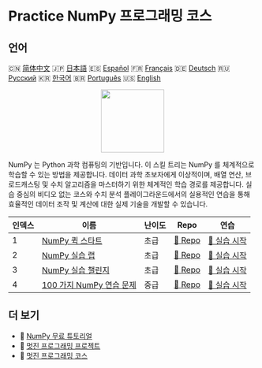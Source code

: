 # Practice NumPy 프로그래밍 코스

## 언어

🇨🇳 [简体中文](README_zh.md) 🇯🇵 [日本語](README_ja.md) 🇪🇸 [Español](README_es.md) 🇫🇷 [Français](README_fr.md) 🇩🇪 [Deutsch](README_de.md) 🇷🇺 [Русский](README_ru.md) 🇰🇷 [한국어](README_ko.md) 🇧🇷 [Português](README_pt.md) 🇺🇸 [English](README.md) 

<div align="center">
<img width="128px" src="https://file.labex.io/path/gdqX0QgXsYjL.png">
</div>

NumPy 는 Python 과학 컴퓨팅의 기반입니다. 이 스킬 트리는 NumPy 를 체계적으로 학습할 수 있는 방법을 제공합니다. 데이터 과학 초보자에게 이상적이며, 배열 연산, 브로드캐스팅 및 수치 알고리즘을 마스터하기 위한 체계적인 학습 경로를 제공합니다. 실습 중심의 비디오 없는 코스와 수치 분석 플레이그라운드에서의 실용적인 연습을 통해 효율적인 데이터 조작 및 계산에 대한 실제 기술을 개발할 수 있습니다.

|   인덱스 | 이름                                                                        | 난이도   | Repo                                                               | 연습                                                                  |
|----------|-----------------------------------------------------------------------------|----------|--------------------------------------------------------------------|-----------------------------------------------------------------------|
|        1 | [NumPy 퀵 스타트](https://labex.io/ko/courses/quick-start-with-numpy)       | 초급     | [🔗 Repo](https://github.com/labex-labs/quick-start-with-numpy)    | [🚀 실습 시작](https://labex.io/ko/courses/quick-start-with-numpy)    |
|        2 | [NumPy 실습 랩](https://labex.io/ko/courses/numpy-practice-labs)            | 초급     | [🔗 Repo](https://github.com/labex-labs/numpy-practice-labs)       | [🚀 실습 시작](https://labex.io/ko/courses/numpy-practice-labs)       |
|        3 | [NumPy 실습 챌린지](https://labex.io/ko/courses/numpy-practice-challenges)  | 초급     | [🔗 Repo](https://github.com/labex-labs/numpy-practice-challenges) | [🚀 실습 시작](https://labex.io/ko/courses/numpy-practice-challenges) |
|        4 | [100 가지 NumPy 연습 문제](https://labex.io/ko/courses/100-numpy-exercises) | 중급     | [🔗 Repo](https://github.com/labex-labs/100-numpy-exercises)       | [🚀 실습 시작](https://labex.io/ko/courses/100-numpy-exercises)       |

## 더 보기

- 🔗 [NumPy 무료 튜토리얼](https://github.com/labex-labs/numpy-free-tutorials)
- 🔗 [멋진 프로그래밍 프로젝트](https://github.com/labex-labs/awesome-programming-projects)
- 🔗 [멋진 프로그래밍 코스](https://github.com/labex-labs/awesome-programming-courses)

